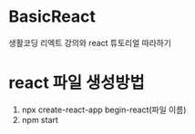 # BasicReact
생활코딩 리엑트 강의와 react 튜토리얼 따라하기

# react 파일 생성방법
1. npx create-react-app begin-react(파일 이름)
2. npm start

